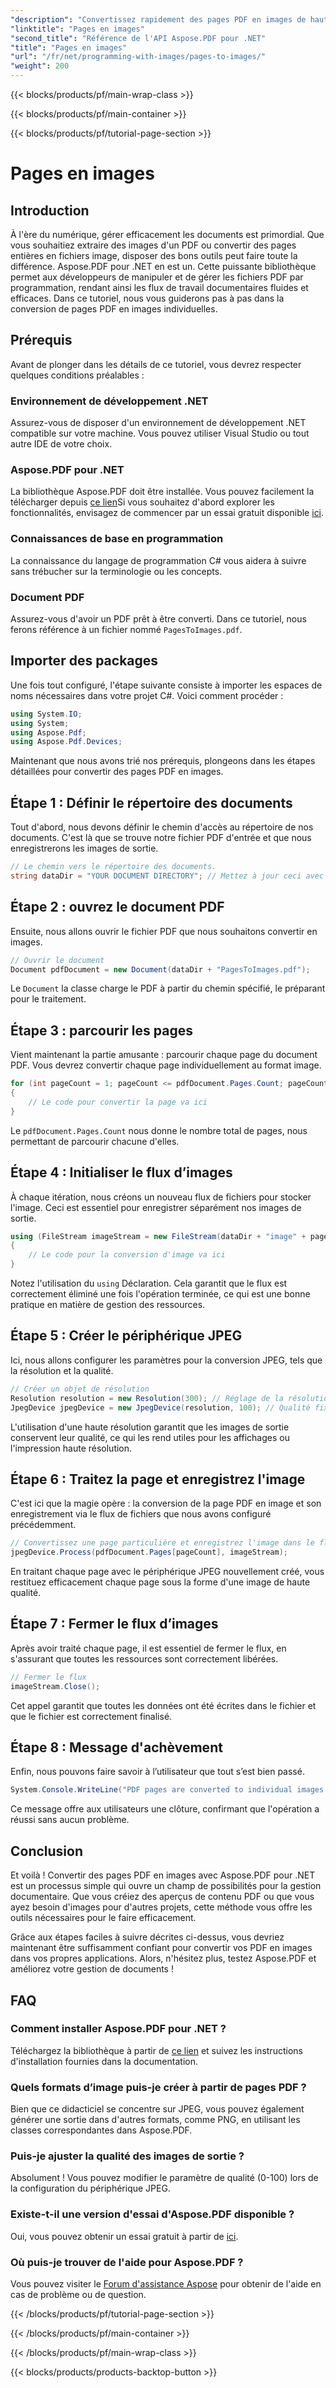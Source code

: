 ```yaml
---
"description": "Convertissez rapidement des pages PDF en images de haute qualité à l'aide d'Aspose.PDF pour .NET avec ce guide complet étape par étape."
"linktitle": "Pages en images"
"second_title": "Référence de l'API Aspose.PDF pour .NET"
"title": "Pages en images"
"url": "/fr/net/programming-with-images/pages-to-images/"
"weight": 200
---
```


{{< blocks/products/pf/main-wrap-class >}}

{{< blocks/products/pf/main-container >}}

{{< blocks/products/pf/tutorial-page-section >}}

# Pages en images

## Introduction

À l'ère du numérique, gérer efficacement les documents est primordial. Que vous souhaitiez extraire des images d'un PDF ou convertir des pages entières en fichiers image, disposer des bons outils peut faire toute la différence. Aspose.PDF pour .NET en est un. Cette puissante bibliothèque permet aux développeurs de manipuler et de gérer les fichiers PDF par programmation, rendant ainsi les flux de travail documentaires fluides et efficaces. Dans ce tutoriel, nous vous guiderons pas à pas dans la conversion de pages PDF en images individuelles.

## Prérequis

Avant de plonger dans les détails de ce tutoriel, vous devrez respecter quelques conditions préalables :

### Environnement de développement .NET

Assurez-vous de disposer d'un environnement de développement .NET compatible sur votre machine. Vous pouvez utiliser Visual Studio ou tout autre IDE de votre choix.

### Aspose.PDF pour .NET

La bibliothèque Aspose.PDF doit être installée. Vous pouvez facilement la télécharger depuis [ce lien](https://releases.aspose.com/pdf/net/)Si vous souhaitez d'abord explorer les fonctionnalités, envisagez de commencer par un essai gratuit disponible [ici](https://releases.aspose.com/).

### Connaissances de base en programmation

La connaissance du langage de programmation C# vous aidera à suivre sans trébucher sur la terminologie ou les concepts.

### Document PDF

Assurez-vous d'avoir un PDF prêt à être converti. Dans ce tutoriel, nous ferons référence à un fichier nommé `PagesToImages.pdf`.

## Importer des packages

Une fois tout configuré, l'étape suivante consiste à importer les espaces de noms nécessaires dans votre projet C#. Voici comment procéder :

```csharp
using System.IO;
using System;
using Aspose.Pdf;
using Aspose.Pdf.Devices;
```

Maintenant que nous avons trié nos prérequis, plongeons dans les étapes détaillées pour convertir des pages PDF en images.

## Étape 1 : Définir le répertoire des documents

Tout d'abord, nous devons définir le chemin d'accès au répertoire de nos documents. C'est là que se trouve notre fichier PDF d'entrée et que nous enregistrerons les images de sortie.

```csharp
// Le chemin vers le répertoire des documents.
string dataDir = "YOUR DOCUMENT DIRECTORY"; // Mettez à jour ceci avec le chemin de votre document
```

## Étape 2 : ouvrez le document PDF

Ensuite, nous allons ouvrir le fichier PDF que nous souhaitons convertir en images.

```csharp
// Ouvrir le document
Document pdfDocument = new Document(dataDir + "PagesToImages.pdf");
```

Le `Document` la classe charge le PDF à partir du chemin spécifié, le préparant pour le traitement.

## Étape 3 : parcourir les pages

Vient maintenant la partie amusante : parcourir chaque page du document PDF. Vous devrez convertir chaque page individuellement au format image.

```csharp
for (int pageCount = 1; pageCount <= pdfDocument.Pages.Count; pageCount++)
{
    // Le code pour convertir la page va ici
}
```

Le `pdfDocument.Pages.Count` nous donne le nombre total de pages, nous permettant de parcourir chacune d'elles.

## Étape 4 : Initialiser le flux d’images

À chaque itération, nous créons un nouveau flux de fichiers pour stocker l'image. Ceci est essentiel pour enregistrer séparément nos images de sortie.

```csharp
using (FileStream imageStream = new FileStream(dataDir + "image" + pageCount + "_out" + ".jpg", FileMode.Create))
{
    // Le code pour la conversion d'image va ici
}
```

Notez l'utilisation du `using` Déclaration. Cela garantit que le flux est correctement éliminé une fois l'opération terminée, ce qui est une bonne pratique en matière de gestion des ressources.

## Étape 5 : Créer le périphérique JPEG

Ici, nous allons configurer les paramètres pour la conversion JPEG, tels que la résolution et la qualité.

```csharp
// Créer un objet de résolution
Resolution resolution = new Resolution(300); // Réglage de la résolution à 300 DPI
JpegDevice jpegDevice = new JpegDevice(resolution, 100); // Qualité fixée à 100
```

L'utilisation d'une haute résolution garantit que les images de sortie conservent leur qualité, ce qui les rend utiles pour les affichages ou l'impression haute résolution.

## Étape 6 : Traitez la page et enregistrez l'image

C'est ici que la magie opère : la conversion de la page PDF en image et son enregistrement via le flux de fichiers que nous avons configuré précédemment.

```csharp
// Convertissez une page particulière et enregistrez l'image dans le flux
jpegDevice.Process(pdfDocument.Pages[pageCount], imageStream);
```

En traitant chaque page avec le périphérique JPEG nouvellement créé, vous restituez efficacement chaque page sous la forme d'une image de haute qualité.

## Étape 7 : Fermer le flux d’images

Après avoir traité chaque page, il est essentiel de fermer le flux, en s'assurant que toutes les ressources sont correctement libérées.

```csharp
// Fermer le flux
imageStream.Close();
```

Cet appel garantit que toutes les données ont été écrites dans le fichier et que le fichier est correctement finalisé.

## Étape 8 : Message d'achèvement

Enfin, nous pouvons faire savoir à l’utilisateur que tout s’est bien passé.

```csharp
System.Console.WriteLine("PDF pages are converted to individual images successfully!");
```

Ce message offre aux utilisateurs une clôture, confirmant que l'opération a réussi sans aucun problème.

## Conclusion

Et voilà ! Convertir des pages PDF en images avec Aspose.PDF pour .NET est un processus simple qui ouvre un champ de possibilités pour la gestion documentaire. Que vous créiez des aperçus de contenu PDF ou que vous ayez besoin d'images pour d'autres projets, cette méthode vous offre les outils nécessaires pour le faire efficacement.

Grâce aux étapes faciles à suivre décrites ci-dessus, vous devriez maintenant être suffisamment confiant pour convertir vos PDF en images dans vos propres applications. Alors, n'hésitez plus, testez Aspose.PDF et améliorez votre gestion de documents !

## FAQ

### Comment installer Aspose.PDF pour .NET ?
Téléchargez la bibliothèque à partir de [ce lien](https://releases.aspose.com/pdf/net/) et suivez les instructions d'installation fournies dans la documentation.

### Quels formats d’image puis-je créer à partir de pages PDF ?
Bien que ce didacticiel se concentre sur JPEG, vous pouvez également générer une sortie dans d'autres formats, comme PNG, en utilisant les classes correspondantes dans Aspose.PDF.

### Puis-je ajuster la qualité des images de sortie ?
Absolument ! Vous pouvez modifier le paramètre de qualité (0-100) lors de la configuration du périphérique JPEG.

### Existe-t-il une version d'essai d'Aspose.PDF disponible ?
Oui, vous pouvez obtenir un essai gratuit à partir de [ici](https://releases.aspose.com/).

### Où puis-je trouver de l'aide pour Aspose.PDF ?
Vous pouvez visiter le [Forum d'assistance Aspose](https://forum.aspose.com/c/pdf/10) pour obtenir de l'aide en cas de problème ou de question.

{{< /blocks/products/pf/tutorial-page-section >}}

{{< /blocks/products/pf/main-container >}}

{{< /blocks/products/pf/main-wrap-class >}}

{{< blocks/products/products-backtop-button >}}